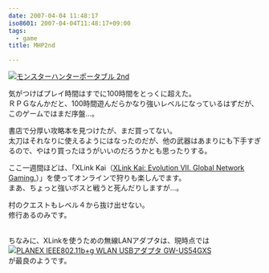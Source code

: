 ```yaml
---
date: 2007-04-04 11:48:17
iso8601: 2007-04-04T11:48:17+09:00
tags:
  - game
title: MHP2nd

---
```


<div class="entry-body">
  <p><a href="http://www.amazon.co.jp/exec/obidos/ASIN/B000GWKY9Y/nqounet-22/ref=nosim/" name="amazletlink" id="amazletlink"><img src="http://images-jp.amazon.com/images/P/B000GWKY9Y.09.MZZZZZZZ.jpg" alt="モンスターハンターポータブル 2nd" style="border: none;" /></a></p>

  <p>気がつけばプレイ時間はすでに100時間をとっくに超えた。<br />
    ＲＰＧなんかだと、100時間遊んだらかなり強いレベルになっているはずだが、このゲームではまだ序盤…。</p>

  <p>書店で分厚い攻略本を見つけたが、まだ買ってない。<br />
    太刀はそれなりに使えるようにはなったのだが、他の武器はあまりにも下手すぎるので、やはり買ったほうがいいのだろうかとも思ったりする。<br /></p>

  <p>ここ一週間ほどは、「XLink Kai（<a href="http://www.teamxlink.co.uk">XLink Kai: Evolution VII. Global Network Gaming.</a>）」を使ってオンラインで狩りも楽しんでます。<br />
    まあ、ちょっと強いボスと戦うと死んだりしますが…。</p>

  <p>村のクエストもレベル４から抜け出せない。<br />
    修行あるのみです。</p>

  <p><br />
    ちなみに、XLinkを使うための無線LANアダプタは、現時点では<br /><a href="http://www.amazon.co.jp/exec/obidos/ASIN/B000FOTJSU/nqounet-22/ref=nosim/" name="amazletlink" id="amazletlink"><img src="http://images-jp.amazon.com/images/P/B000FOTJSU.09.MZZZZZZZ.jpg" alt="PLANEX IEEE802.11b+g WLAN USBアダプタ GW-US54GXS" style="border: none;" /></a><br />
    が最良のようです。<br /></p>
</div>
